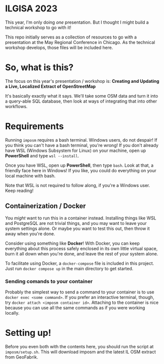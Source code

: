 # ILGISA 2023

This year, I'm only doing *one* presentation. But I thought I might build a technical workshop to go with it!

This repo initially serves as a collection of resources to go with a presentation at the May Regional Conference in Chicago. As the technical workshop develops, those files will be included here.

# So, what is this?

The focus on this year's presentation / workshop is: **Creating and Updating a Live, Localized Extract of OpenStreetMap**

It's basically exactly what it says. We'll take some OSM data and turn it into a query-able SQL database, then look at ways of integrating that into other workflows.

# Requirements

Running `imposm` requires a bash terminal. Windows users, do not despair! If you think you can't have a bash terminal, you're wrong! If you don't already have WSL (Windows Subsystem for Linux) on your machine, open up **PowerShell** and type `wsl --install`.

Once you have WSL, open up **PowerShell**, then type `bash`. Look at that, a friendly face here in Windows! If you like, you could do everything on your local machine with bash.

Note that WSL is not required to follow along, if you're a Windows user. Keep reading!

## Containerization / Docker

You *might* want to run this in a container instead. Installing things like WSL and PostgreSQL are not trivial things, and you may want to leave your system settings alone. Or maybe you want to test this out, then throw it away when you're done.

Consider using something like **Docker**! With Docker, you can keep everything about this process safely enclosed in its own little virtual space, burn it all down when you're done, and leave the rest of your system alone.

To facilitate using Docker, a `docker-compose` file is included in this project. Just run `docker compose up` in the main directory to get started.

### Sending comands to your container

Probably the simplest way to send a command to your container is to use `docker exec <some command>`.
If you prefer an interactive terminal, though, try `docker attach <imposm container id>`. Attaching to the container is nice because you can use all the same commands as if you were working locally.

# Setting up!

Before you even both with the contents here, you should run the script at `imposm/setup.sh`. This will download imposm and the latest IL OSM extract from GeoFabrik.